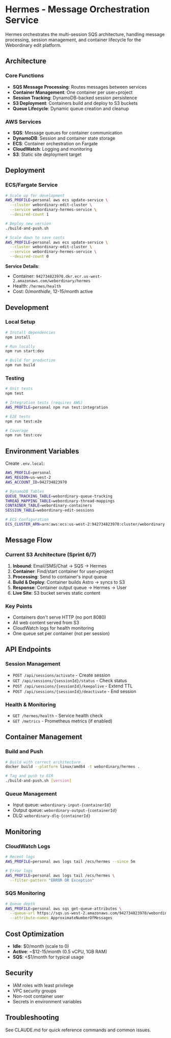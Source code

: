 # Hermes - Message Orchestration Service

Hermes orchestrates the multi-session SQS architecture, handling message processing, session management, and container lifecycle for the Webordinary edit platform.

## Architecture

### Core Functions
- **SQS Message Processing**: Routes messages between services
- **Container Management**: One container per user+project
- **Session Tracking**: DynamoDB-backed session persistence
- **S3 Deployment**: Containers build and deploy to S3 buckets
- **Queue Lifecycle**: Dynamic queue creation and cleanup

### AWS Services
- **SQS**: Message queues for container communication
- **DynamoDB**: Session and container state storage
- **ECS**: Container orchestration on Fargate
- **CloudWatch**: Logging and monitoring
- **S3**: Static site deployment target

## Deployment

### ECS/Fargate Service
```bash
# Scale up for development
AWS_PROFILE=personal aws ecs update-service \
  --cluster webordinary-edit-cluster \
  --service webordinary-hermes-service \
  --desired-count 1

# Deploy new version
./build-and-push.sh

# Scale down to save costs
AWS_PROFILE=personal aws ecs update-service \
  --cluster webordinary-edit-cluster \
  --service webordinary-hermes-service \
  --desired-count 0
```

**Service Details**:
- Container: `942734823970.dkr.ecr.us-west-2.amazonaws.com/webordinary/hermes`
- Health: `/hermes/health`
- Cost: $0/month idle, ~$12-15/month active

## Development

### Local Setup
```bash
# Install dependencies
npm install

# Run locally
npm run start:dev

# Build for production
npm run build
```

### Testing
```bash
# Unit tests
npm test

# Integration tests (requires AWS)
AWS_PROFILE=personal npm run test:integration

# E2E tests
npm run test:e2e

# Coverage
npm run test:cov
```

## Environment Variables

Create `.env.local`:
```bash
AWS_PROFILE=personal
AWS_REGION=us-west-2
AWS_ACCOUNT_ID=942734823970

# DynamoDB Tables
QUEUE_TRACKING_TABLE=webordinary-queue-tracking
THREAD_MAPPING_TABLE=webordinary-thread-mappings
CONTAINER_TABLE=webordinary-containers
SESSION_TABLE=webordinary-edit-sessions

# ECS Configuration
ECS_CLUSTER_ARN=arn:aws:ecs:us-west-2:942734823970:cluster/webordinary-edit-cluster
```

## Message Flow

### Current S3 Architecture (Sprint 6/7)
1. **Inbound**: Email/SMS/Chat → SQS → Hermes
2. **Container**: Find/start container for user+project
3. **Processing**: Send to container's input queue
4. **Build & Deploy**: Container builds Astro → syncs to S3
5. **Response**: Container output queue → Hermes → User
6. **Live Site**: S3 bucket serves static content

### Key Points
- Containers don't serve HTTP (no port 8080)
- All web content served from S3
- CloudWatch logs for health monitoring
- One queue set per container (not per session)

## API Endpoints

### Session Management
- `POST /api/sessions/activate` - Create session
- `GET /api/sessions/{sessionId}/status` - Check status
- `POST /api/sessions/{sessionId}/keepalive` - Extend TTL
- `POST /api/sessions/{sessionId}/deactivate` - End session

### Health & Monitoring
- `GET /hermes/health` - Service health check
- `GET /metrics` - Prometheus metrics (if enabled)

## Container Management

### Build and Push
```bash
# Build with correct architecture
docker build --platform linux/amd64 -t webordinary/hermes .

# Tag and push to ECR
./build-and-push.sh [version]
```

### Queue Management
- Input queue: `webordinary-input-{containerId}`
- Output queue: `webordinary-output-{containerId}`
- DLQ: `webordinary-dlq-{containerId}`

## Monitoring

### CloudWatch Logs
```bash
# Recent logs
AWS_PROFILE=personal aws logs tail /ecs/hermes --since 5m

# Error logs
AWS_PROFILE=personal aws logs tail /ecs/hermes \
  --filter-pattern "ERROR OR Exception"
```

### SQS Monitoring
```bash
# Queue depth
AWS_PROFILE=personal aws sqs get-queue-attributes \
  --queue-url https://sqs.us-west-2.amazonaws.com/942734823970/webordinary-email-queue \
  --attribute-names ApproximateNumberOfMessages
```

## Cost Optimization

- **Idle**: $0/month (scale to 0)
- **Active**: ~$12-15/month (0.5 vCPU, 1GB RAM)
- **SQS**: <$1/month for typical usage

## Security

- IAM roles with least privilege
- VPC security groups
- Non-root container user
- Secrets in environment variables

## Troubleshooting

See CLAUDE.md for quick reference commands and common issues.